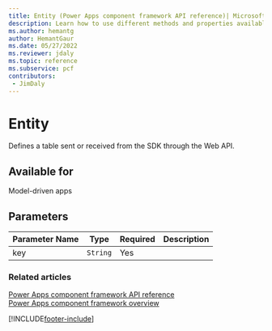 ```yaml
---
title: Entity (Power Apps component framework API reference)| Microsoft Docs
description: Learn how to use different methods and properties available for Entity in Power Apps component framework.
ms.author: hemantg
author: HemantGaur
ms.date: 05/27/2022
ms.reviewer: jdaly
ms.topic: reference
ms.subservice: pcf
contributors:
 - JimDaly
---
```


# Entity

Defines a table sent or received from the SDK through the Web API.

## Available for

Model-driven apps

## Parameters

| Parameter Name|Type|Required|Description|
| ------------- |----|--------|-----------|
|key|`String`|Yes||

### Related articles

[Power Apps component framework API reference](../reference/index.md)<br/>
[Power Apps component framework overview](../overview.md)


[!INCLUDE[footer-include](../../../includes/footer-banner.md)]
